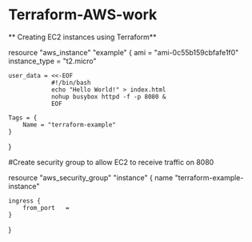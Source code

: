 # Terraform-AWS-work

** Creating EC2 instances using Terraform**

resource "aws_instance" "example" {
    ami                 = "ami-0c55b159cbfafe1f0"
    instance_type       = "t2.micro"


    user_data = <<-EOF
                #!/bin/bash
                echo "Hello World!" > index.html
                nohup busybox httpd -f -p 8080 &
                EOF

    Tags = {
        Name = "terraform-example"
    }
}

#Create security group to allow EC2 to receive traffic on 8080

resource "aws_security_group" "instance" {
    name "terraform-example-instance"

    ingress {
        from_port   =
    }
}
